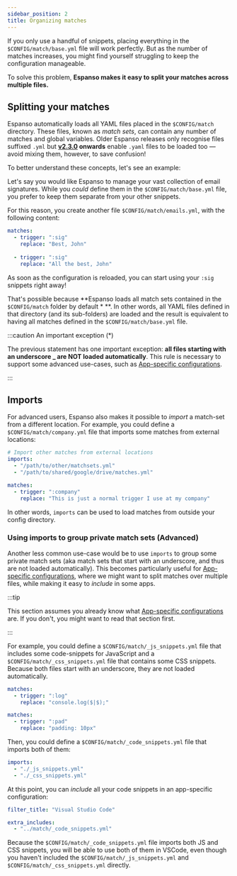 ```yaml
---
sidebar_position: 2
title: Organizing matches
---
```


If you only use a handful of snippets, placing everything in the `$CONFIG/match/base.yml` file will work perfectly.
But as the number of matches increases, you might find yourself struggling to keep the configuration manageable.

To solve this problem, **Espanso makes it easy to split your matches across multiple files.**

## Splitting your matches

Espanso automatically loads all YAML files placed in the `$CONFIG/match` directory. These files, known as _match sets_, can contain any number of matches and global variables. Older Espanso releases only recognise files suffixed `.yml` but **[v2.3.0](https://github.com/espanso/espanso/releases/tag/v2.3.0) onwards** enable `.yaml` files to be loaded too — avoid mixing them, however, to save confusion!

To better understand these concepts, let's see an example:

Let's say you would like Espanso to manage your vast collection of email signatures.
While you _could_ define them in the `$CONFIG/match/base.yml` file, you prefer to keep
them separate from your other snippets.

For this reason, you create another file `$CONFIG/match/emails.yml`, with the following content:

```yml title=$CONFIG/match/emails.yml
matches:
  - trigger: ":sig"
    replace: "Best, John"
  
  - trigger: ":sig"
    replace: "All the best, John"
```

As soon as the configuration is reloaded, you can start using your `:sig` snippets right away!

That's possible because **Espanso loads all match sets contained in the `$CONFIG/match` folder by default * **.
In other words, all YAML files defined in that directory (and its sub-folders) are loaded and the result is equivalent to 
having all matches defined in the `$CONFIG/match/base.yml` file.

:::caution An important exception (*)

The previous statement has one important exception: **all files starting with an underscore _ are NOT loaded automatically**.
This rule is necessary to support some advanced use-cases, such as [App-specific configurations](../../configuration/app-specific-configurations).

:::

## Imports

For advanced users, Espanso also makes it possible to _import_ a match-set from a different location.
For example, you could define a `$CONFIG/match/company.yml` file that imports some matches from external locations:

```yaml title=$CONFIG/match/company.yml
# Import other matches from external locations
imports:
  - "/path/to/other/matchsets.yml"
  - "/path/to/shared/google/drive/matches.yml"

matches:
  - trigger: ":company"
    replace: "This is just a normal trigger I use at my company"
```

In other words, `imports` can be used to load matches from outside your config directory.

### Using imports to group private match sets (Advanced)

Another less common use-case would be to use `imports` to group some private match sets (aka match sets that start
with an underscore, and thus are not loaded automatically).
This becomes particularly useful for [App-specific configurations](../../configuration/app-specific-configurations), where
we might want to split matches over multiple files, while making it easy to _include_ in some apps. 

:::tip 

This section assumes you already know what [App-specific configurations](../../configuration/app-specific-configurations) are. If you don't, you might want to read that
section first.

:::

For example, you could define a `$CONFIG/match/_js_snippets.yml` file that includes some code-snippets for JavaScript
and a `$CONFIG/match/_css_snippets.yml` file that contains some CSS snippets.
Because both files start with an underscore, they are not loaded automatically.

```yaml title=$CONFIG/match/_js_snippets.yml
matches:
  - trigger: ":log"
    replace: "console.log($|$);"
```

```yaml title=$CONFIG/match/_css_snippets.yml
matches:
  - trigger: ":pad"
    replace: "padding: 10px"
```

Then, you could define a `$CONFIG/match/_code_snippets.yml` file that imports both of them:

```yaml title=$CONFIG/match/_code_snippets.yml
imports:
  - "./_js_snippets.yml"
  - "./_css_snippets.yml"
```

At this point, you can _include_ all your code snippets in an app-specific configuration:

```yaml title=$CONFIG/config/vscode.yml
filter_title: "Visual Studio Code"

extra_includes:
  - "../match/_code_snippets.yml"
```

Because the `$CONFIG/match/_code_snippets.yml` file imports both JS and CSS snippets, you will be
able to use both of them in VSCode, even though you haven't included the `$CONFIG/match/_js_snippets.yml`
and `$CONFIG/match/_css_snippets.yml` directly.